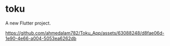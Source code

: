 # toku

A new Flutter project.

https://github.com/ahmedalam782/Toku_App/assets/63088248/d8fae06d-1e90-4e66-a004-5053ea6262db
